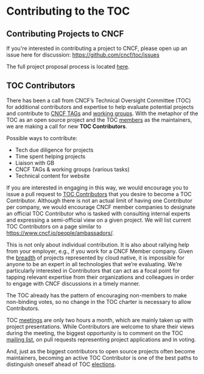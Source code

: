 # Contributing to the TOC

## Contributing Projects to CNCF

If you're interested in contributing a project to CNCF, please open up an issue here for discussion: https://github.com/cncf/toc/issues

The full project proposal process is located [here](https://github.com/cncf/toc/blob/main/process/project_proposals.md).

## TOC Contributors

There has been a call from CNCF’s Technical Oversight Committee (TOC) for additional contributors and expertise to help evaluate potential projects and contribute to [CNCF TAGs](https://github.com/cncf/toc/blob/main/tags/cncf-tags.md) and [working groups](https://github.com/cncf/toc#working-groups). With the metaphor of the TOC as an open source project and the TOC [members](https://github.com/cncf/toc#members) as the maintainers, we are making a call for new **TOC Contributors**.

Possible ways to contribute:

* Tech due diligence for projects
* Time spent helping projects
* Liaison with GB
* CNCF TAGs & working groups (various tasks)
* Technical content for website

If you are interested in engaging in this way, we would encourage you to issue a pull request to [TOC Contributors](https://github.com/cncf/toc/blob/main/CONTRIBUTORS.md) that you desire to become a TOC Contributor. Although there is not an actual limit of having one Contributor per company, we would encourage CNCF member companies to designate an official TOC Contributor who is tasked with consulting internal experts and expressing a semi-official view on a given project. We will list current TOC Contributors on a page similar to https://www.cncf.io/people/ambassadors/.

This is not only about individual contribution.  It is also about rallying help from your employer, e.g., if you work for a CNCF Member company. Given the [breadth](https://landscape.cncf.io/) of projects represented by cloud native, it is impossible for anyone to be an expert in all technologies that we’re evaluating. We’re particularly interested in Contributors that can act as a focal point for tapping relevant expertise from their organizations and colleagues in order to engage with CNCF discussions in a timely manner.

The TOC already has the pattern of encouraging non-members to make non-binding votes, so no change in the TOC charter is necessary to allow Contributors.

TOC [meetings](https://github.com/cncf/toc#meeting-time) are only two hours a month, which are mainly taken up with project presentations. While Contributors are welcome to share their views during the meeting, the biggest opportunity is to comment on the TOC [mailing list](https://github.com/cncf/toc#mailing-list), on pull requests representing project applications and in voting.

And, just as the biggest contributors to open source projects often become maintainers, becoming an active TOC Contributor is one of the best paths to distinguish oneself ahead of TOC [elections](https://github.com/cncf/toc/blob/main/process/election-schedule.md).
